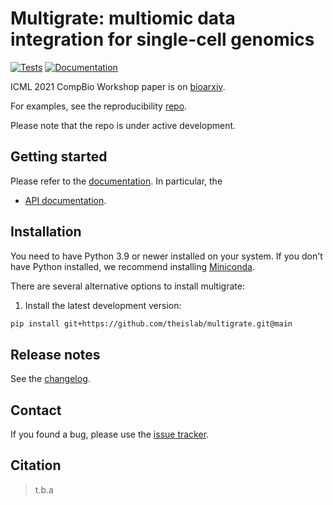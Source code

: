 # Multigrate: multiomic data integration for single-cell genomics

[![Tests][badge-tests]][link-tests]
[![Documentation][badge-docs]][link-docs]

[badge-tests]: https://img.shields.io/github/workflow/status/theislab/multigrate/Test/add-docs
[link-tests]: https://github.com/theislab/multigrate/actions/workflows/test.yaml
[badge-docs]: https://img.shields.io/readthedocs/multigrate

ICML 2021 CompBio Workshop paper is on [bioarxiv](https://www.biorxiv.org/content/10.1101/2022.03.16.484643v1).

For examples, see the reproducibility [repo](https://github.com/theislab/multigrate_reproducibility).

Please note that the repo is under active development.

## Getting started

Please refer to the [documentation][link-docs]. In particular, the

-   [API documentation][link-api].

## Installation

You need to have Python 3.9 or newer installed on your system. If you don't have
Python installed, we recommend installing [Miniconda](https://docs.conda.io/en/latest/miniconda.html).

There are several alternative options to install multigrate:

<!--
1) Install the latest release of `multigrate` from `PyPI <https://pypi.org/project/multigrate/>`_:

```bash
pip install multigrate
```
-->

1. Install the latest development version:

```bash
pip install git+https://github.com/theislab/multigrate.git@main
```

## Release notes

See the [changelog][changelog].

## Contact

If you found a bug, please use the [issue tracker][issue-tracker].

## Citation

> t.b.a

[issue-tracker]: https://github.com/theislab/multigrate/issues
[changelog]: https://multigrate.readthedocs.io/en/latest/changelog.html
[link-docs]: https://multigrate.readthedocs.io
[link-api]: https://multigrate.readthedocs.io/en/latest/api.html
